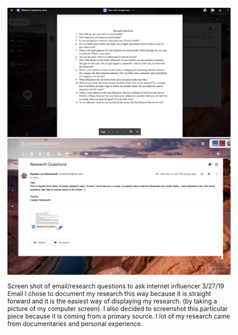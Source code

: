 ![Research picture 1](research1.jpg)
![Research picture 2](research2.jpg)

Screen shot of email/research questions to ask internet influencer
3/27/19
Email
I chose to document my research this way because it is straight forward and it is the easiest way of displaying my research. (by taking a picture of my computer screen). I also decided to screenshot this particular piece because it is coming from a primary source. I lot of my research came from documentaries and personal experience.
